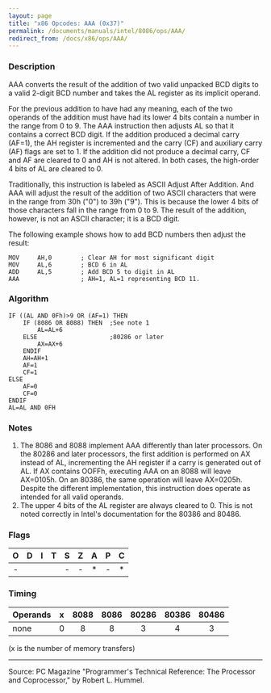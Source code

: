 ```yaml
---
layout: page
title: "x86 Opcodes: AAA (0x37)"
permalink: /documents/manuals/intel/8086/ops/AAA/
redirect_from: /docs/x86/ops/AAA/
---
```


### Description

AAA converts the result of the addition of two valid unpacked BCD digits to a valid 2-digit BCD number and
takes the AL register as its implicit operand.

For the previous addition to have had any meaning, each of the two operands of the addition must have had its
lower 4 bits contain a number in the range from 0 to 9.  The AAA instruction then adjusts AL so that it contains
a correct BCD digit.  If the addition produced a decimal carry (AF=1), the AH register is incremented and the carry
(CF) and auxiliary carry (AF) flags are set to 1.  If the addition did not produce a decimal carry, CF and AF are
cleared to 0 and AH is not altered. In both cases, the high-order 4 bits of AL are cleared to 0.

Traditionally, this instruction is labeled as ASCII Adjust After Addition.  And AAA will adjust the result of the
addition of two ASCII characters that were in the range from 30h ("0") to 39h ("9"). This is because the lower 4 bits
of those characters fall in the range from 0 to 9.  The result of the addition, however, is not an ASCII character;
it is a BCD digit.

The following example shows how to add BCD numbers then adjust the result:

	MOV     AH,0        ; Clear AH for most significant digit
	MOV     AL,6        ; BCD 6 in AL
	ADD     AL,5        ; Add BCD 5 to digit in AL
	AAA                 ; AH=1, AL=1 representing BCD 11.

### Algorithm

	IF ((AL AND 0Fh)>9 OR (AF=1) THEN
	    IF (8086 OR 8088) THEN  ;See note 1
	        AL=AL+6
	    ELSE                    ;80286 or later
	        AX=AX+6
	    ENDIF
	    AH=AH+1
	    AF=1
	    CF=1
	ELSE
	    AF=0
	    CF=0
	ENDIF
	AL=AL AND 0FH

### Notes

1. The 8086 and 8088 implement AAA differently than later processors.  On the 80286 and later processors,
the first addition is performed on AX instead of AL, incrementing the AH register if a carry is generated out
of AL.  If AX contains OOFFh, executing AAA on an 8088 will leave AX=0105h.  On an 80386, the same operation
will leave AX=0205h.  Despite the different implementation, this instruction does operate as intended for all
valid operands.
2. The upper 4 bits of the AL register are always cleared to 0.  This is not noted correctly in Intel's
documentation for the 80386 and 80486.

### Flags

**O** | **D** | **I** | **T** | **S** | **Z** | **A** | **P** | **C**
:---: | :---: | :---: | :---: | :---: | :---: | :---: | :---: | :---:
  -   |       |       |       |   -   |   -   |   *   |   -   |   *

### Timing

Operands   | **x** | **8088** | **8086** | **80286** | **80386** | **80486**
---------- | :---: | :------: | :------: | :-------: | :-------: | :-------:
none       |   0   |     8    |     8    |     3     |     4     |     3

(x is the number of memory transfers)

---

Source: PC Magazine "Programmer's Technical Reference: The Processor and Coprocessor," by Robert L. Hummel.
